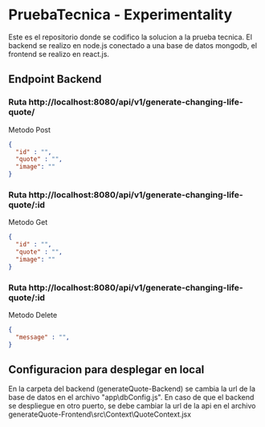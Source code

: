 # PruebaTecnica - Experimentality

Este es el repositorio donde se codifico la solucion a la prueba tecnica.
El backend se realizo en node.js conectado a una base de datos mongodb, el frontend se realizo en react.js.

## Endpoint Backend

### Ruta http://localhost:8080/api/v1/generate-changing-life-quote/
Metodo Post
```json
{
  "id" : "",
  "quote" : "",
  "image": ""
}
```
### Ruta http://localhost:8080/api/v1/generate-changing-life-quote/:id
Metodo Get
```json
{
  "id" : "",
  "quote" : "",
  "image": ""
}
```
### Ruta http://localhost:8080/api/v1/generate-changing-life-quote/:id
Metodo Delete
```json
{
  "message" : "",
}
```


## Configuracion para desplegar en local

En la carpeta del backend (generateQuote-Backend) se cambia la url de la base de datos en el archivo "app\dbConfig.js".
En caso de que el backend se despliegue en otro puerto, se debe cambiar la url de la api en el archivo generateQuote-Frontend\src\Context\QuoteContext.jsx
